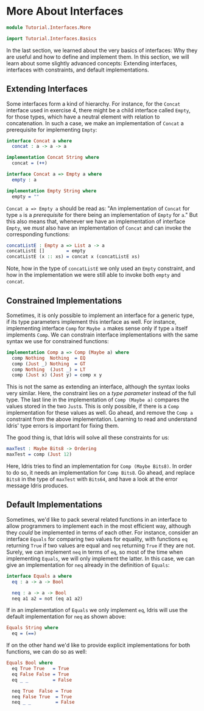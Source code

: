 # More About Interfaces

```idris
module Tutorial.Interfaces.More

import Tutorial.Interfaces.Basics
```

In the last section, we learned about the very basics of interfaces: Why they are useful and how to define and implement them. In this section, we will learn about some slightly advanced concepts: Extending interfaces, interfaces with constraints, and default implementations.

## Extending Interfaces

Some interfaces form a kind of hierarchy. For instance, for the `Concat` interface used in exercise 4, there might be a child interface called `Empty`, for those types, which have a neutral element with relation to concatenation. In such a case, we make an implementation of `Concat` a prerequisite for implementing `Empty`:

```idris
interface Concat a where
  concat : a -> a -> a

implementation Concat String where
  concat = (++)

interface Concat a => Empty a where
  empty : a

implementation Empty String where
  empty = ""
```

`Concat a => Empty a` should be read as: "An implementation of `Concat` for type `a` is a *prerequisite* for there being an implementation of `Empty` for `a`." But this also means that, whenever we have an implementation of interface `Empty`, we *must* also have an implementation of `Concat` and can invoke the corresponding functions:

```idris
concatListE : Empty a => List a -> a
concatListE []        = empty
concatListE (x :: xs) = concat x (concatListE xs)
```

Note, how in the type of `concatListE` we only used an `Empty` constraint, and how in the implementation we were still able to invoke both `empty` and `concat`.

## Constrained Implementations

Sometimes, it is only possible to implement an interface for a generic type, if its type parameters implement this interface as well. For instance, implementing interface `Comp` for `Maybe a` makes sense only if type `a` itself implements `Comp`. We can constrain interface implementations with the same syntax we use for constrained functions:

```idris
implementation Comp a => Comp (Maybe a) where
  comp Nothing  Nothing  = EQ
  comp (Just _) Nothing  = GT
  comp Nothing  (Just _) = LT
  comp (Just x) (Just y) = comp x y
```

This is not the same as extending an interface, although the syntax looks very similar. Here, the constraint lies on a *type parameter* instead of the full type. The last line in the implementation of `Comp (Maybe a)` compares the values stored in the two `Just`s. This is only possible, if there is a `Comp` implementation for these values as well. Go ahead, and remove the `Comp a` constraint from the above implementation. Learning to read and understand Idris' type errors is important for fixing them.

The good thing is, that Idris will solve all these constraints for us:

```idris
maxTest : Maybe Bits8 -> Ordering
maxTest = comp (Just 12)
```

Here, Idris tries to find an implementation for `Comp (Maybe Bits8)`. In order to do so, it needs an implementation for `Comp Bits8`. Go ahead, and replace `Bits8` in the type of `maxTest` with `Bits64`, and have a look at the error message Idris produces.

## Default Implementations

Sometimes, we'd like to pack several related functions in an interface to allow programmers to implement each in the most efficient way, although they *could* be implemented in terms of each other. For instance, consider an interface `Equals` for comparing two values for equality, with functions `eq` returning `True` if two values are equal and `neq` returning `True` if they are not. Surely, we can implement `neq` in terms of `eq`, so most of the time when implementing `Equals`, we will only implement the latter. In this case, we can give an implementation for `neq` already in the definition of `Equals`:

```idris
interface Equals a where
  eq : a -> a -> Bool

  neq : a -> a -> Bool
  neq a1 a2 = not (eq a1 a2)
```

If in an implementation of `Equals` we only implement `eq`, Idris will use the default implementation for `neq` as shown above:

```idris
Equals String where
  eq = (==)
```

If on the other hand we'd like to provide explicit implementations for both functions, we can do so as well:

```idris
Equals Bool where
  eq True True   = True
  eq False False = True
  eq _ _         = False

  neq True  False = True
  neq False True  = True
  neq _ _         = False
```

<!-- vi: filetype=idris2:syntax=markdown
-->
